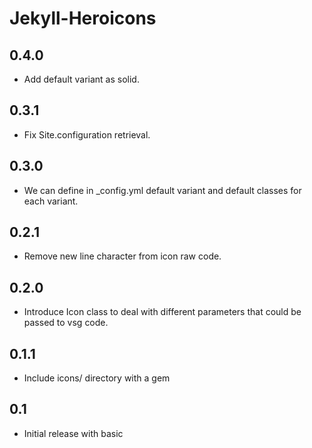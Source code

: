 # Jekyll-Heroicons

## 0.4.0
- Add default variant as solid.

## 0.3.1
- Fix Site.configuration retrieval.
## 0.3.0
- We can define in _config.yml default variant and default classes for each variant.
## 0.2.1
- Remove new line character from icon raw code.
## 0.2.0
- Introduce Icon class to deal with different parameters that could be passed to vsg code.
## 0.1.1
- Include icons/ directory with a gem
## 0.1
- Initial release with basic
